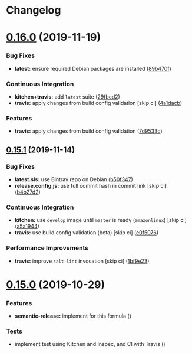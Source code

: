 # Changelog

# [0.16.0](https://github.com/saltstack-formulas/rabbitmq-formula/compare/v0.15.1...v0.16.0) (2019-11-19)


### Bug Fixes

* **latest:** ensure required Debian packages are installed ([89b470f](https://github.com/saltstack-formulas/rabbitmq-formula/commit/89b470f7124795353a5087ac872d1e8c510f240c))


### Continuous Integration

* **kitchen+travis:** add `latest` suite ([29fbcd2](https://github.com/saltstack-formulas/rabbitmq-formula/commit/29fbcd2f374bfd02742743587cda6bbcbe6389c7))
* **travis:** apply changes from build config validation [skip ci] ([4a1dacb](https://github.com/saltstack-formulas/rabbitmq-formula/commit/4a1dacbff36199c3692336fe6ac2a29ceaae49a8))


### Features

* **travis:** apply changes from build config validation ([7d9533c](https://github.com/saltstack-formulas/rabbitmq-formula/commit/7d9533c31842f36b943e033bce6b9bc794121d1d))

## [0.15.1](https://github.com/saltstack-formulas/rabbitmq-formula/compare/v0.15.0...v0.15.1) (2019-11-14)


### Bug Fixes

* **latest.sls:** use Bintray repo on Debian ([b50f347](https://github.com/saltstack-formulas/rabbitmq-formula/commit/b50f347c94d582f43d86182959a8b966e78dac0e))
* **release.config.js:** use full commit hash in commit link [skip ci] ([b4b27d2](https://github.com/saltstack-formulas/rabbitmq-formula/commit/b4b27d2479770312e5130692dfa44c003857be1d))


### Continuous Integration

* **kitchen:** use `develop` image until `master` is ready (`amazonlinux`) [skip ci] ([a5a1944](https://github.com/saltstack-formulas/rabbitmq-formula/commit/a5a194408e7f81a79b51be47feced1b883690753))
* **travis:** use build config validation (beta) [skip ci] ([e0f5076](https://github.com/saltstack-formulas/rabbitmq-formula/commit/e0f50762fa01b2ef3e0621dd4b4246d1d8d81e05))


### Performance Improvements

* **travis:** improve `salt-lint` invocation [skip ci] ([1bf9e23](https://github.com/saltstack-formulas/rabbitmq-formula/commit/1bf9e23f02801179b97021fe94c2d90a37d7cb04))

# [0.15.0](https://github.com/saltstack-formulas/rabbitmq-formula/compare/v0.14.1...v0.15.0) (2019-10-29)


### Features

* **semantic-release:** implement for this formula ([](https://github.com/saltstack-formulas/rabbitmq-formula/commit/2b5e400))


### Tests

* implement test using Kitchen and Inspec, and CI with Travis ([](https://github.com/saltstack-formulas/rabbitmq-formula/commit/e9eb8ff))
